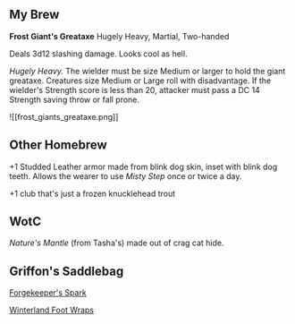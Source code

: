 ## My Brew

**Frost Giant's Greataxe**
Hugely Heavy, Martial, Two-handed

Deals 3d12 slashing damage. Looks cool as hell.

_Hugely Heavy._ The wielder must be size Medium or larger to hold the giant greataxe. Creatures size Medium or Large roll with disadvantage. If the wielder's Strength score is less than 20, attacker must pass a DC 14 Strength saving throw or fall prone.

![[frost_giants_greataxe.png]]



## Other Homebrew

+1 Studded Leather armor made from blink dog skin, inset with blink dog teeth. Allows the wearer to use _Misty Step_ once or twice a day.


+1 club that's just a frozen knucklehead trout


## WotC

_Nature's Mantle_ (from Tasha's) made out of crag cat hide.


## Griffon's Saddlebag

[Forgekeeper's Spark](https://old.reddit.com/r/TheGriffonsSaddlebag/comments/l217xn/the_griffons_saddlebag_forgekeepers_spark/)

[Winterland Foot Wraps](https://old.reddit.com/r/TheGriffonsSaddlebag/comments/17xif90/the_griffons_saddlebag_winterland_foot_wraps/)